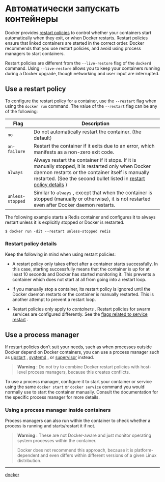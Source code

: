 # Автоматически запускать контейнеры

Docker provides [restart policies](https://docs.docker.com/engine/reference/run/#restart-policies---restart) to control whether your containers start automatically when they exit, or when Docker restarts. Restart policies ensure that linked containers are started in the correct order. Docker recommends that you use restart policies, and avoid using process managers to start containers.

Restart policies are different from the `--live-restore` flag of the `dockerd` command. Using `--live-restore` allows you to keep your containers running during a Docker upgrade, though networking and user input are interrupted.

## Use a restart policy

To configure the restart policy for a container, use the `--restart` flag when using the `docker run` command. The value of the `--restart` flag can be any of the following:

| Flag | Description |
| --- | --- |
|  `no`  | Do not automatically restart the container. (the default) |
|  `on-failure`  | Restart the container if it exits due to an error, which manifests as a non-zero exit code. |
|  `always`  | Always restart the container if it stops. If it is manually stopped, it is restarted only when Docker daemon restarts or the container itself is manually restarted. (See the second bullet listed in [restart policy details](https://docs.docker.com/config/containers/start-containers-automatically/#restart-policy-details) ) |
|  `unless-stopped`  | Similar to `always` , except that when the container is stopped (manually or otherwise), it is not restarted even after Docker daemon restarts. |

The following example starts a Redis container and configures it to always restart unless it is explicitly stopped or Docker is restarted.

```
$ docker run -dit --restart unless-stopped redis

```

### Restart policy details

Keep the following in mind when using restart policies:

*   A restart policy only takes effect after a container starts successfully. In this case, starting successfully means that the container is up for at least 10 seconds and Docker has started monitoring it. This prevents a container which does not start at all from going into a restart loop.
    
*   If you manually stop a container, its restart policy is ignored until the Docker daemon restarts or the container is manually restarted. This is another attempt to prevent a restart loop.
    
*   Restart policies only apply to _containers_ . Restart policies for swarm services are configured differently. See the [flags related to service restart](https://docs.docker.com/engine/reference/commandline/service_create/) .
    

## Use a process manager

If restart policies don’t suit your needs, such as when processes outside Docker depend on Docker containers, you can use a process manager such as [upstart](http://upstart.ubuntu.com/) , [systemd](http://freedesktop.org/wiki/Software/systemd/) , or [supervisor](http://supervisord.org/) instead.

>  **Warning** : Do not try to combine Docker restart policies with host-level process managers, because this creates conflicts.

To use a process manager, configure it to start your container or service using the same `docker start` or `docker service` command you would normally use to start the container manually. Consult the documentation for the specific process manager for more details.

### Using a process manager inside containers

Process managers can also run within the container to check whether a process is running and starts/restart it if not.

>  **Warning** : These are not Docker-aware and just monitor operating system processes within the container.
> 
> Docker does not recommend this approach, because it is platform-dependent and even differs within different versions of a given Linux distribution.

**********
[docker](/tags/docker.md)
